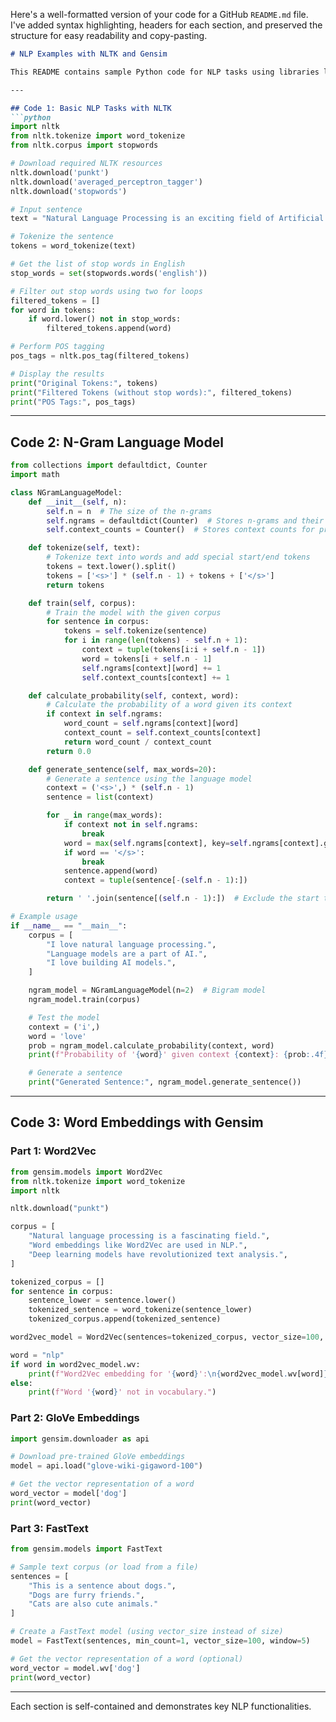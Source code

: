 Here's a well-formatted version of your code for a GitHub `README.md` file. I've added syntax highlighting, headers for each section, and preserved the structure for easy readability and copy-pasting.

```markdown
# NLP Examples with NLTK and Gensim

This README contains sample Python code for NLP tasks using libraries like NLTK and Gensim. Each section demonstrates a specific functionality.

---

## Code 1: Basic NLP Tasks with NLTK
```python
import nltk
from nltk.tokenize import word_tokenize
from nltk.corpus import stopwords

# Download required NLTK resources
nltk.download('punkt')
nltk.download('averaged_perceptron_tagger')
nltk.download('stopwords')

# Input sentence
text = "Natural Language Processing is an exciting field of Artificial Intelligence."

# Tokenize the sentence
tokens = word_tokenize(text)

# Get the list of stop words in English
stop_words = set(stopwords.words('english'))

# Filter out stop words using two for loops
filtered_tokens = []
for word in tokens:
    if word.lower() not in stop_words:
        filtered_tokens.append(word)

# Perform POS tagging
pos_tags = nltk.pos_tag(filtered_tokens)

# Display the results
print("Original Tokens:", tokens)
print("Filtered Tokens (without stop words):", filtered_tokens)
print("POS Tags:", pos_tags)
```

---

## Code 2: N-Gram Language Model
```python
from collections import defaultdict, Counter
import math

class NGramLanguageModel:
    def __init__(self, n):
        self.n = n  # The size of the n-grams
        self.ngrams = defaultdict(Counter)  # Stores n-grams and their counts
        self.context_counts = Counter()  # Stores context counts for probability calculations

    def tokenize(self, text):
        # Tokenize text into words and add special start/end tokens
        tokens = text.lower().split()
        tokens = ['<s>'] * (self.n - 1) + tokens + ['</s>']
        return tokens

    def train(self, corpus):
        # Train the model with the given corpus
        for sentence in corpus:
            tokens = self.tokenize(sentence)
            for i in range(len(tokens) - self.n + 1):
                context = tuple(tokens[i:i + self.n - 1])
                word = tokens[i + self.n - 1]
                self.ngrams[context][word] += 1
                self.context_counts[context] += 1

    def calculate_probability(self, context, word):
        # Calculate the probability of a word given its context
        if context in self.ngrams:
            word_count = self.ngrams[context][word]
            context_count = self.context_counts[context]
            return word_count / context_count
        return 0.0

    def generate_sentence(self, max_words=20):
        # Generate a sentence using the language model
        context = ('<s>',) * (self.n - 1)
        sentence = list(context)

        for _ in range(max_words):
            if context not in self.ngrams:
                break
            word = max(self.ngrams[context], key=self.ngrams[context].get)  # Greedy selection
            if word == '</s>':
                break
            sentence.append(word)
            context = tuple(sentence[-(self.n - 1):])

        return ' '.join(sentence[(self.n - 1):])  # Exclude the start tokens

# Example usage                                                                                    
if __name__ == "__main__":
    corpus = [
        "I love natural language processing.",
        "Language models are a part of AI.",
        "I love building AI models.",
    ]

    ngram_model = NGramLanguageModel(n=2)  # Bigram model
    ngram_model.train(corpus)

    # Test the model
    context = ('i',)
    word = 'love'
    prob = ngram_model.calculate_probability(context, word)
    print(f"Probability of '{word}' given context {context}: {prob:.4f}")

    # Generate a sentence
    print("Generated Sentence:", ngram_model.generate_sentence())
```

---

## Code 3: Word Embeddings with Gensim

### Part 1: Word2Vec
```python
from gensim.models import Word2Vec
from nltk.tokenize import word_tokenize
import nltk

nltk.download("punkt")

corpus = [
    "Natural language processing is a fascinating field.",
    "Word embeddings like Word2Vec are used in NLP.",
    "Deep learning models have revolutionized text analysis.",
]

tokenized_corpus = []
for sentence in corpus:
    sentence_lower = sentence.lower()
    tokenized_sentence = word_tokenize(sentence_lower)
    tokenized_corpus.append(tokenized_sentence)

word2vec_model = Word2Vec(sentences=tokenized_corpus, vector_size=100, window=5, min_count=1, workers=4)

word = "nlp"
if word in word2vec_model.wv:
    print(f"Word2Vec embedding for '{word}':\n{word2vec_model.wv[word]}")
else:
    print(f"Word '{word}' not in vocabulary.")
```

### Part 2: GloVe Embeddings
```python
import gensim.downloader as api

# Download pre-trained GloVe embeddings
model = api.load("glove-wiki-gigaword-100")

# Get the vector representation of a word
word_vector = model['dog']
print(word_vector)
```

### Part 3: FastText
```python
from gensim.models import FastText

# Sample text corpus (or load from a file)
sentences = [
    "This is a sentence about dogs.",
    "Dogs are furry friends.",
    "Cats are also cute animals."
]

# Create a FastText model (using vector_size instead of size)
model = FastText(sentences, min_count=1, vector_size=100, window=5)

# Get the vector representation of a word (optional)
word_vector = model.wv['dog']
print(word_vector)
```

---

Each section is self-contained and demonstrates key NLP functionalities.
```

